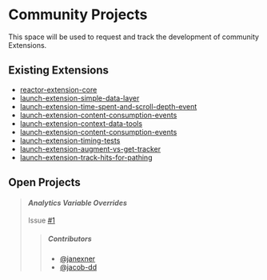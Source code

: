# Community Projects
This space will be used to request and track the development of community Extensions.

## Existing Extensions ##
* [reactor-extension-core]
* [launch-extension-simple-data-layer]
* [launch-extension-time-spent-and-scroll-depth-event]
* [launch-extension-content-consumption-events]
* [launch-extension-context-data-tools]
* [launch-extension-content-consumption-events]
* [launch-extension-timing-tests]
* [launch-extension-augment-vs-get-tracker]
* [launch-extension-track-hits-for-pathing]


## Open Projects ##

  >#### _Analytics Variable Overrides_ ####
  >Issue [#1]
  >>##### Contributors #####
  >>* [@janexner]
  >>* [@jacob-dd]

<!-- Add references to contributors -->
[@jacob-dd]:https://github.com/jacob-dd
[@janexner]:https://github.com/janexner
<!-- Add issue link references here -->
[#1]:https://github.com/jacob-dd/Launch-Extension-Community/issues/1
<!-- External repo list -->
[reactor-extension-core]:https://github.com/janexner/reactor-extension-core
[launch-extension-time-spent-and-scroll-depth-event]:https://github.com/janexner/launch-extension-time-spent-and-scroll-depth-event
[launch-extension-content-consumption-events]:https://github.com/janexner/launch-extension-content-consumption-events
[launch-extension-context-data-tools]:https://github.com/janexner/launch-extension-context-data-tools
[launch-extension-content-consumption-events]:https://github.com/janexner/launch-extension-content-consumption-events
[launch-extension-simple-data-layer]:https://github.com/janexner/launch-extension-simple-data-layer
[launch-extension-timing-tests]:https://github.com/janexner/launch-extension-timing-tests
[launch-extension-augment-vs-get-tracker]:https://github.com/janexner/launch-extension-augment-vs-get-tracker
[launch-extension-track-hits-for-pathing]:https://github.com/janexner/launch-extension-track-hits-for-pathing
